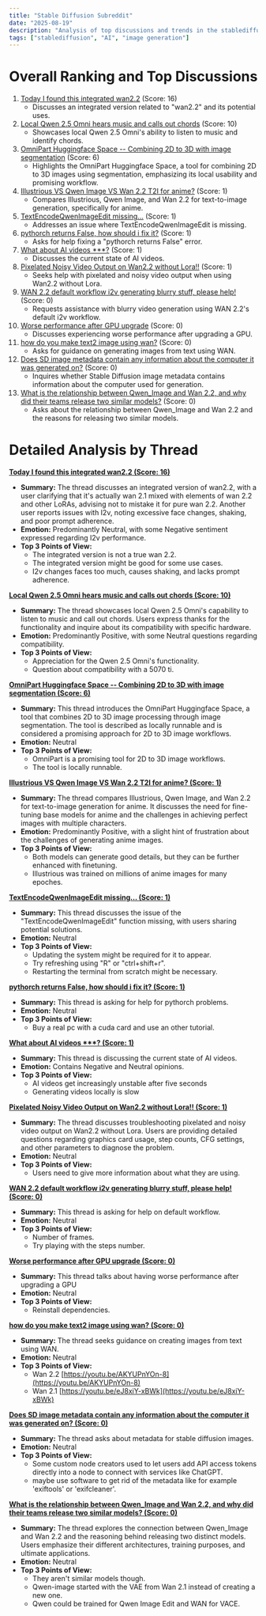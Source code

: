 ```yaml
---
title: "Stable Diffusion Subreddit"
date: "2025-08-19"
description: "Analysis of top discussions and trends in the stablediffusion subreddit"
tags: ["stablediffusion", "AI", "image generation"]
---
```


# Overall Ranking and Top Discussions
1. [Today I found this integrated wan2.2](https://www.reddit.com/r/StableDiffusion/comments/1muqkd9/today_i_found_this_integrated_wan22/) (Score: 16)
    * Discusses an integrated version related to "wan2.2" and its potential uses.
2. [Local Qwen 2.5 Omni hears music and calls out chords](https://v.redd.it/t5rzupsbm0kf1) (Score: 10)
    * Showcases local Qwen 2.5 Omni's ability to listen to music and identify chords.
3. [OmniPart Huggingface Space -- Combining 2D to 3D with image segmentation](https://huggingface.co/spaces/omnipart/OmniPart) (Score: 6)
    *  Highlights the OmniPart Huggingface Space, a tool for combining 2D to 3D images using segmentation, emphasizing its local usability and promising workflow.
4. [Illustrious VS Qwen Image VS Wan 2.2 T2I for anime?](https://www.reddit.com/r/StableDiffusion/comments/1mupjgr/illustrious_vs_qwen_image_vs_wan_22_t2i_for_anime/) (Score: 1)
    * Compares Illustrious, Qwen Image, and Wan 2.2 for text-to-image generation, specifically for anime.
5. [TextEncodeQwenImageEdit missing...](https://www.reddit.com/r/StableDiffusion/comments/1musnbu/textencodeqwenimageedit_missing/) (Score: 1)
    * Addresses an issue where TextEncodeQwenImageEdit is missing.
6. [pythorch returns False, how should i fix it?](https://www.reddit.com/r/StableDiffusion/comments/1muspzw/pythorch_returns_false_how_should_i_fix_it/) (Score: 1)
    * Asks for help fixing a "pythorch returns False" error.
7. [What about AI videos ***?](https://www.reddit.com/r/StableDiffusion/comments/1mut6b9/what_about_ai_videos_suck/) (Score: 1)
    * Discusses the current state of AI videos.
8. [Pixelated Noisy Video Output on Wan2.2 without Lora!!](https://www.reddit.com/r/StableDiffusion/comments/1muq92y/pixelated_noisy_video_output_on_wan22_without_lora/) (Score: 1)
    * Seeks help with pixelated and noisy video output when using Wan2.2 without Lora.
9. [WAN 2.2 default workflow i2v generating blurry stuff, please help!](https://v.redd.it/3fyiq4zhu0kf1) (Score: 0)
    * Requests assistance with blurry video generation using WAN 2.2's default i2v workflow.
10. [Worse performance after GPU upgrade](https://www.reddit.com/r/StableDiffusion/comments/1mupesz/worse_performance_after_gpu_upgrade/) (Score: 0)
    * Discusses experiencing worse performance after upgrading a GPU.
11. [how do you make text2 image using wan?](https://www.reddit.com/r/StableDiffusion/comments/1mupjpv/how_do_you_make_text2_image_using_wan/) (Score: 0)
    * Asks for guidance on generating images from text using WAN.
12. [Does SD image metadata contain any information about the computer it was generated on?](https://www.reddit.com/r/StableDiffusion/comments/1mupu86/does_sd_image_metadata_contain_any_information/) (Score: 0)
    * Inquires whether Stable Diffusion image metadata contains information about the computer used for generation.
13. [What is the relationship between Qwen_Image and Wan 2.2, and why did their teams release two similar models?](https://www.reddit.com/r/StableDiffusion/comments/1mur8r4/what_is_the_relationship_between_qwen_image_and/) (Score: 0)
    * Asks about the relationship between Qwen_Image and Wan 2.2 and the reasons for releasing two similar models.

# Detailed Analysis by Thread
**[Today I found this integrated wan2.2 (Score: 16)](https://www.reddit.com/r/StableDiffusion/comments/1muqkd9/today_i_found_this_integrated_wan22/)**
*  **Summary:** The thread discusses an integrated version of wan2.2, with a user clarifying that it's actually wan 2.1 mixed with elements of wan 2.2 and other LoRAs, advising not to mistake it for pure wan 2.2. Another user reports issues with I2v, noting excessive face changes, shaking, and poor prompt adherence.
*  **Emotion:** Predominantly Neutral, with some Negative sentiment expressed regarding I2v performance.
*  **Top 3 Points of View:**
    * The integrated version is not a true wan 2.2.
    * The integrated version might be good for some use cases.
    * I2v changes faces too much, causes shaking, and lacks prompt adherence.

**[Local Qwen 2.5 Omni hears music and calls out chords (Score: 10)](https://v.redd.it/t5rzupsbm0kf1)**
*  **Summary:** The thread showcases local Qwen 2.5 Omni's capability to listen to music and call out chords. Users express thanks for the functionality and inquire about its compatibility with specific hardware.
*  **Emotion:** Predominantly Positive, with some Neutral questions regarding compatibility.
*  **Top 3 Points of View:**
    * Appreciation for the Qwen 2.5 Omni's functionality.
    * Question about compatibility with a 5070 ti.

**[OmniPart Huggingface Space -- Combining 2D to 3D with image segmentation (Score: 6)](https://huggingface.co/spaces/omnipart/OmniPart)**
*  **Summary:** This thread introduces the OmniPart Huggingface Space, a tool that combines 2D to 3D image processing through image segmentation. The tool is described as locally runnable and is considered a promising approach for 2D to 3D image workflows.
*  **Emotion:** Neutral
*  **Top 3 Points of View:**
    *  OmniPart is a promising tool for 2D to 3D image workflows.
    *  The tool is locally runnable.

**[Illustrious VS Qwen Image VS Wan 2.2 T2I for anime? (Score: 1)](https://www.reddit.com/r/StableDiffusion/comments/1mupjgr/illustrious_vs_qwen_image_vs_wan_22_t2i_for_anime/)**
*  **Summary:**  The thread compares Illustrious, Qwen Image, and Wan 2.2 for text-to-image generation for anime. It discusses the need for fine-tuning base models for anime and the challenges in achieving perfect images with multiple characters.
*  **Emotion:** Predominantly Positive, with a slight hint of frustration about the challenges of generating anime images.
*  **Top 3 Points of View:**
    * Both models can generate good details, but they can be further enhanced with finetuning.
    * Illustrious was trained on millions of anime images for many epoches.

**[TextEncodeQwenImageEdit missing... (Score: 1)](https://www.reddit.com/r/StableDiffusion/comments/1musnbu/textencodeqwenimageedit_missing/)**
*  **Summary:** This thread discusses the issue of the "TextEncodeQwenImageEdit" function missing, with users sharing potential solutions.
*  **Emotion:** Neutral
*  **Top 3 Points of View:**
    *  Updating the system might be required for it to appear.
    *  Try refreshing using "R" or "ctrl+shift+r".
    *  Restarting the terminal from scratch might be necessary.

**[pythorch returns False, how should i fix it? (Score: 1)](https://www.reddit.com/r/StableDiffusion/comments/1muspzw/pythorch_returns_false_how_should_i_fix_it/)**
*  **Summary:** This thread is asking for help for pythorch problems.
*  **Emotion:** Neutral
*  **Top 3 Points of View:**
    *  Buy a real pc with a cuda card and use an other tutorial.

**[What about AI videos ***? (Score: 1)](https://www.reddit.com/r/StableDiffusion/comments/1mut6b9/what_about_ai_videos_suck/)**
*  **Summary:** This thread is discussing the current state of AI videos.
*  **Emotion:** Contains Negative and Neutral opinions.
*  **Top 3 Points of View:**
    * AI videos get increasingly unstable after five seconds
    * Generating videos locally is slow

**[Pixelated Noisy Video Output on Wan2.2 without Lora!! (Score: 1)](https://www.reddit.com/r/StableDiffusion/comments/1muq92y/pixelated_noisy_video_output_on_wan22_without_lora/)**
*  **Summary:**  The thread discusses troubleshooting pixelated and noisy video output on Wan2.2 without Lora. Users are providing detailed questions regarding graphics card usage, step counts, CFG settings, and other parameters to diagnose the problem.
*  **Emotion:** Neutral
*  **Top 3 Points of View:**
    * Users need to give more information about what they are using.

**[WAN 2.2 default workflow i2v generating blurry stuff, please help! (Score: 0)](https://v.redd.it/3fyiq4zhu0kf1)**
*  **Summary:** This thread is asking for help on default workflow.
*  **Emotion:** Neutral
*  **Top 3 Points of View:**
    * Number of frames.
    * Try playing with the steps number.

**[Worse performance after GPU upgrade (Score: 0)](https://www.reddit.com/r/StableDiffusion/comments/1mupesz/worse_performance_after_gpu_upgrade/)**
*  **Summary:** This thread talks about having worse performance after upgrading a GPU
*  **Emotion:** Neutral
*  **Top 3 Points of View:**
    * Reinstall dependencies.

**[how do you make text2 image using wan? (Score: 0)](https://www.reddit.com/r/StableDiffusion/comments/1mupjpv/how_do_you_make_text2_image_using_wan/)**
*  **Summary:**  The thread seeks guidance on creating images from text using WAN.
*  **Emotion:** Neutral
*  **Top 3 Points of View:**
    * Wan 2.2 [https://youtu.be/AKYUPnYOn-8](https://youtu.be/AKYUPnYOn-8)
    * Wan 2.1 [https://youtu.be/eJ8xiY-xBWk](https://youtu.be/eJ8xiY-xBWk)

**[Does SD image metadata contain any information about the computer it was generated on? (Score: 0)](https://www.reddit.com/r/StableDiffusion/comments/1mupu86/does_sd_image_metadata_contain_any_information/)**
*  **Summary:** The thread asks about metadata for stable diffusion images.
*  **Emotion:** Neutral
*  **Top 3 Points of View:**
    * Some custom node creators used to let users add API access tokens directly into a node to connect with services like ChatGPT.
    * maybe use software to get rid of the metadata like for example 'exiftools' or 'exifcleaner'.

**[What is the relationship between Qwen_Image and Wan 2.2, and why did their teams release two similar models? (Score: 0)](https://www.reddit.com/r/StableDiffusion/comments/1mur8r4/what_is_the_relationship_between_qwen_image_and/)**
*  **Summary:**  The thread explores the connection between Qwen_Image and Wan 2.2 and the reasoning behind releasing two distinct models. Users emphasize their different architectures, training purposes, and ultimate applications.
*  **Emotion:** Neutral
*  **Top 3 Points of View:**
    * They aren't similar models though.
    * Qwen-image started with the VAE from Wan 2.1 instead of creating a new one.
    * Qwen could be trained for Qwen Image Edit and WAN for VACE.
